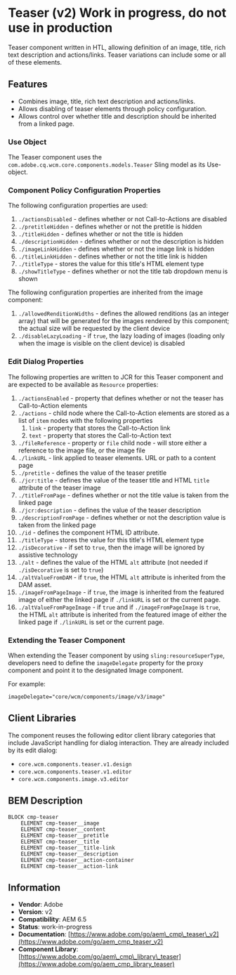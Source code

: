 <!--
Copyright 2021 Adobe

Licensed under the Apache License, Version 2.0 (the "License");
you may not use this file except in compliance with the License.
You may obtain a copy of the License at

    http://www.apache.org/licenses/LICENSE-2.0

Unless required by applicable law or agreed to in writing, software
distributed under the License is distributed on an "AS IS" BASIS,
WITHOUT WARRANTIES OR CONDITIONS OF ANY KIND, either express or implied.
See the License for the specific language governing permissions and
limitations under the License.
-->
Teaser (v2) Work in progress, do not use in production
====
Teaser component written in HTL, allowing definition of an image, title, rich text description and actions/links.
Teaser variations can include some or all of these elements.

## Features
* Combines image, title, rich text description and actions/links.
* Allows disabling of teaser elements through policy configuration.
* Allows control over whether title and description should be inherited from a linked page.

### Use Object
The Teaser component uses the `com.adobe.cq.wcm.core.components.models.Teaser` Sling model as its Use-object.

### Component Policy Configuration Properties
The following configuration properties are used:

1. `./actionsDisabled` - defines whether or not Call-to-Actions are disabled
2. `./pretitleHidden` - defines whether or not the pretitle is hidden
3. `./titleHidden` - defines whether or not the title is hidden
4. `./descriptionHidden` - defines whether or not the description is hidden
5. `./imageLinkHidden` - defines whether or not the image link is hidden
6. `./titleLinkHidden` - defines whether or not the title link is hidden
7. `./titleType` - stores the value for this title's HTML element type
8. `./showTitleType` - defines whether or not the title tab dropdown menu is shown

The following configuration properties are inherited from the image component:

1. `./allowedRenditionWidths` - defines the allowed renditions (as an integer array) that will be generated for the images rendered by this
component; the actual size will be requested by the client device
2. `./disableLazyLoading` - if `true`, the lazy loading of images (loading only when the image is visible on the client
device) is disabled

### Edit Dialog Properties
The following properties are written to JCR for this Teaser component and are expected to be available as `Resource` properties:

1. `./actionsEnabled` - property that defines whether or not the teaser has Call-to-Action elements
1. `./actions` - child node where the Call-to-Action elements are stored as a list of `item` nodes with the following properties
    1. `link` - property that stores the Call-to-Action link
    1. `text` - property that stores the Call-to-Action text
1. `./fileReference` - property or `file` child node - will store either a reference to the image file, or the image file
1. `./linkURL` - link applied to teaser elements. URL or path to a content page
1. `./pretitle` - defines the value of the teaser pretitle
1. `./jcr:title` - defines the value of the teaser title and HTML `title` attribute of the teaser image
1. `./titleFromPage` - defines whether or not the title value is taken from the linked page
1. `./jcr:description` - defines the value of the teaser description
1. `./descriptionFromPage` - defines whether or not the description value is taken from the linked page
1. `./id` - defines the component HTML ID attribute.
1. `./titleType` - stores the value for this title's HTML element type
1. `./isDecorative` - if set to `true`, then the image will be ignored by assistive technology
1. `./alt` - defines the value of the HTML `alt` attribute (not needed if `./isDecorative` is set to `true`)
1. `./altValueFromDAM` - if `true`, the HTML `alt` attribute is inherited from the DAM asset.
1. `./imageFromPageImage` - if `true`, the image is inherited from the featured image of either the linked page if `./linkURL` is set or the current page.
1. `./altValueFromPageImage` - if `true` and if `./imageFromPageImage` is `true`, the HTML `alt` attribute is inherited from the featured image of either the linked page if `./linkURL` is set or the current page.

### Extending the Teaser Component
When extending the Teaser component by using `sling:resourceSuperType`, developers need to define the `imageDelegate` property for
the proxy component and point it to the designated Image component.

For example:
```
imageDelegate="core/wcm/components/image/v3/image"
```

## Client Libraries
The component reuses the following editor client library categories that include JavaScript
handling for dialog interaction. They are already included by its edit dialog:
* `core.wcm.components.teaser.v1.design`
* `core.wcm.components.teaser.v1.editor`
* `core.wcm.components.image.v3.editor`

## BEM Description
```
BLOCK cmp-teaser
    ELEMENT cmp-teaser__image
    ELEMENT cmp-teaser__content
    ELEMENT cmp-teaser__pretitle
    ELEMENT cmp-teaser__title
    ELEMENT cmp-teaser__title-link
    ELEMENT cmp-teaser__description
    ELEMENT cmp-teaser__action-container
    ELEMENT cmp-teaser__action-link
```

## Information
* **Vendor**: Adobe
* **Version**: v2
* **Compatibility**: AEM 6.5
* **Status**: work-in-progress
* **Documentation**: [https://www.adobe.com/go/aem\_cmp\_teaser\_v2](https://www.adobe.com/go/aem_cmp_teaser_v2)
* **Component Library**: [https://www.adobe.com/go/aem\_cmp\_library\_teaser](https://www.adobe.com/go/aem_cmp_library_teaser)

